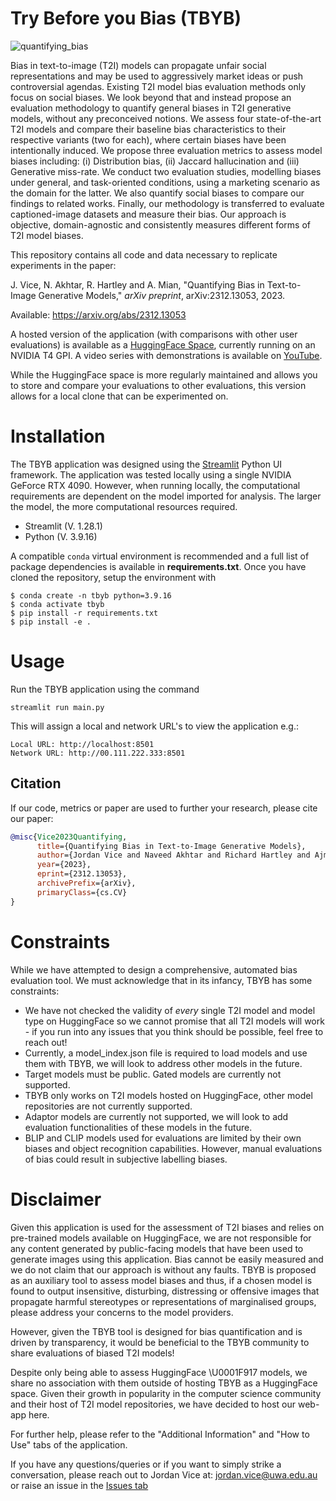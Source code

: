 # Try Before you Bias (TBYB)

![quantifying_bias](https://github.com/JJ-Vice/TBYB/blob/main/assets/QuantifyingBias.png)

Bias in text-to-image (T2I) models can propagate unfair social representations and may be used to aggressively market ideas or push controversial agendas. Existing T2I model bias evaluation methods only focus on social biases. We look beyond that and instead propose an evaluation methodology to quantify general biases in T2I generative models, without any preconceived notions. We assess four state-of-the-art T2I models and compare their baseline bias characteristics to their respective variants (two for each), where certain biases have been intentionally induced. We propose three evaluation metrics to assess model biases including: (i) Distribution bias, (ii) Jaccard hallucination and (iii) Generative miss-rate. We conduct two evaluation studies, modelling biases under general, and task-oriented conditions, using a marketing scenario as the domain for the latter. We also quantify social biases to compare our findings to related works. Finally, our methodology is transferred to evaluate captioned-image datasets and measure their bias. Our approach is objective, domain-agnostic and consistently measures different forms of T2I model biases. 

This repository contains all code and data necessary to replicate experiments in the paper:

J. Vice, N. Akhtar, R. Hartley and A. Mian, "Quantifying Bias in Text-to-Image Generative Models,"  _arXiv preprint_, arXiv:2312.13053, 2023.

Available: https://arxiv.org/abs/2312.13053

A hosted version of the application (with comparisons with other user evaluations) is available as a [HuggingFace Space](https://huggingface.co/spaces/JVice/try-before-you-bias), currently running on an NVIDIA T4 GPI. A video series with demonstrations is available on [YouTube](https://www.youtube.com/watch?v=3pKWilbPjzU). 

While the HuggingFace space is more regularly maintained and allows you to store and compare your evaluations to other evaluations, this version allows for a local clone that can be experimented on.

# Installation
The TBYB application was designed using the [Streamlit](https://streamlit.io/) Python UI framework. The application was tested locally using a single NVIDIA GeForce RTX 4090. However, when running locally, the computational requirements are dependent on the model imported for analysis. The larger the model, the more computational resources required.
 - Streamlit (V. 1.28.1)
 - Python (V. 3.9.16)


A compatible `conda` virtual environment is recommended and a full list of package dependencies is available in **requirements.txt**. Once you have cloned the repository, setup the environment with
```
$ conda create -n tbyb python=3.9.16
$ conda activate tbyb
$ pip install -r requirements.txt
$ pip install -e .
```

# Usage
Run the TBYB application using the command
```shell
streamlit run main.py
```
This will assign a local and network URL's to view the application e.g.:
```shell
Local URL: http://localhost:8501
Network URL: http://00.111.222.333:8501
```
## Citation
If our code, metrics or paper are used to further your research, please cite our paper:
```BibTeX
@misc{Vice2023Quantifying,
      title={Quantifying Bias in Text-to-Image Generative Models}, 
      author={Jordan Vice and Naveed Akhtar and Richard Hartley and Ajmal Mian},
      year={2023},
      eprint={2312.13053},
      archivePrefix={arXiv},
      primaryClass={cs.CV}
}
```

# Constraints
While we have attempted to design a comprehensive, automated bias evaluation tool. We must acknowledge that in its infancy, TBYB has some constraints:
- We have not checked the validity of *every* single T2I model and model type on HuggingFace so we cannot promise that all T2I models will work - if you run into any issues that you think should be possible, feel free to reach out!
- Currently, a model_index.json file is required to load models and use them with TBYB, we will look to address other models in the future.
- Target models must be public. Gated models are currently not supported.
- TBYB only works on T2I models hosted on HuggingFace, other model repositories are not currently supported.
- Adaptor models are currently not supported, we will look to add evaluation functionalities of these models in the future.
- BLIP and CLIP models used for evaluations are limited by their own biases and object recognition capabilities. However, manual evaluations of bias could result in subjective labelling biases.   


# Disclaimer 
Given this application is used for the assessment of T2I biases and relies on pre-trained models available on HuggingFace, we are not responsible for any content generated by public-facing models that have been used to generate images using this application. 
Bias cannot be easily measured and we do not claim that our approach is without any faults. TBYB is proposed as an auxiliary tool to assess model biases and thus, if a chosen model is found to output insensitive, disturbing, distressing or offensive images that propagate harmful stereotypes or representations of marginalised groups, please address your concerns to the model providers.

However, given the TBYB tool is designed for bias quantification and is driven by transparency, it would be beneficial to the TBYB community to share evaluations of biased T2I models!

Despite only being able to assess HuggingFace \U0001F917 models, we share no association with them outside of hosting TBYB as a HuggingFace space. Given their growth in popularity in the computer science community and their host of T2I model repositories, we have decided to host our web-app here.

For further help, please refer to the "Additional Information" and "How to Use" tabs of the application.

If you have any questions/queries or if you want to simply strike a conversation, please reach out to Jordan Vice at: jordan.vice@uwa.edu.au or raise an issue in the [Issues tab](https://github.com/JJ-Vice/TBYB/issues)
